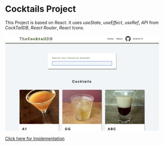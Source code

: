 # Cocktails Project

This Project is based on React.
It uses *useState*, *useEffect*, *useRef*, *API* from *CockTailDB*, *React Router*, *React Icons*.

![CockTailDB Clone](thumbnail.png)

[Click here for Implementation](https://wda-react-projects-12-cocktail-db.pages.dev/)
